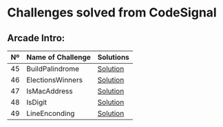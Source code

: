# Challenges solved from CodeSignal
 
## Arcade Intro:
 Nº | Name of Challenge | Solutions 
----|-------------------|-----------
45 | BuildPalindrome | [Solution](https://github.com/rafaelsouzagomes/CodeSignal-Challenges-solved/blob/main/Arcade/Intro/_0045_BuildPalindrome/BuildPalindrome.java) 
46 | ElectionsWinners | [Solution](https://github.com/rafaelsouzagomes/CodeSignal-Challenges-solved/blob/main/Arcade/Intro/_0046_ElectionsWinners/ElectionsWinners.java)
47 | IsMacAddress | [Solution](https://github.com/rafaelsouzagomes/CodeSignal-Challenges-solved/blob/main/Arcade/Intro/_0047_Is_MAC48_Address/IsMacAddress.java)
48 | IsDigit | [Solution](https://github.com/rafaelsouzagomes/CodeSignal-Challenges-solved/blob/main/Arcade/Intro/_0048_isDigit/IsDigit.java)
49 | LineEnconding | [Solution](https://github.com/rafaelsouzagomes/CodeSignal-Challenges-solved/blob/main/Arcade/Intro/_0049_lineEnconding/LineEnconding.java)
